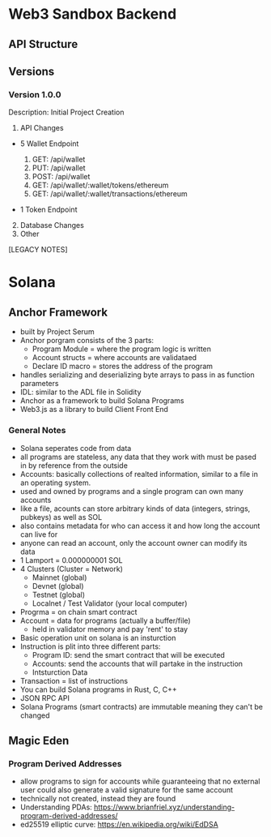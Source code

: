# Web3 Sandbox Backend 

## API Structure



## Versions

### Version 1.0.0
Description: Initial Project Creation

1. API Changes
 - 5 Wallet Endpoint
    1. GET: /api/wallet
    2. PUT: /api/wallet
    3. POST: /api/wallet
    4. GET: /api/wallet/:wallet/tokens/ethereum
    5. GET: /api/wallet/:wallet/transactions/ethereum

 - 1 Token Endpoint
2. Database Changes
3. Other





[LEGACY NOTES]
# Solana

## Anchor Framework
- built by Project Serum
- Anchor porgram consists of the 3 parts:
    - Program Module = where the program logic is written
    - Account structs = where accounts are validataed
    - Declare ID macro = stores the address of the program
- handles serializing and deserializing byte arrays to pass in as function parameters
- IDL: similar to the ADL file in Solidity
- Anchor as a framework to build Solana Programs
- Web3.js as a library to build Client Front End

### General Notes
- Solana seperates code from data
- all programs are stateless, any data that they work with must be pased in by reference from the outside
- Accounts: basically collections of realted information, similar to a file in an operating system.
- used and owned by programs and a single program can own many accounts
- like a file, acounts can store arbitrary kinds of data (integers, strings, pubkeys) as well as SOL
- also contains metadata for who can access it and how long the account can live for
- anyone can read an account, only the account owner can modify its data
- 1 Lamport = 0.000000001 SOL
- 4 Clusters (Cluster = Network)
    - Mainnet (global)
    - Devnet (global)
    - Testnet (global)
    - Localnet / Test Validator (your local computer)
- Progrma = on chain smart contract
- Account = data for programs (actually a buffer/file)
    - held in validator memory and pay 'rent' to stay
- Basic operation unit on solana is an insturction
- Instruction is plit into three different parts:
    - Program ID: send the smart contract that will be executed
    - Accounts: send the accounts that will partake in the instruction
    - Intsturction Data
- Transaction = list of instructions
- You can build Solana programs in Rust, C, C++
- JSON RPC API
- Solana Programs (smart contracts) are immutable meaning they can't be changed
## Magic Eden

### Program Derived Addresses
- allow programs to sign for accounts while guaranteeing that no external user could also generate a valid signature for the same account
- technically not created, instead they are found
- Understanding PDAs: https://www.brianfriel.xyz/understanding-program-derived-addresses/
- ed25519 elliptic curve: https://en.wikipedia.org/wiki/EdDSA
